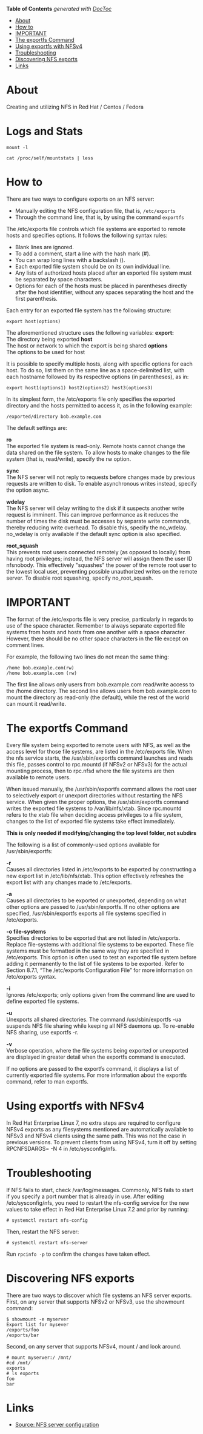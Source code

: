 <!-- START doctoc generated TOC please keep comment here to allow auto update -->
<!-- DON'T EDIT THIS SECTION, INSTEAD RE-RUN doctoc TO UPDATE -->
**Table of Contents**  *generated with [DocToc](https://github.com/thlorenz/doctoc)*

- [About](#about)
- [How to](#how-to)
- [IMPORTANT](#important)
- [The exportfs Command](#the-exportfs-command)
- [Using exportfs with NFSv4](#using-exportfs-with-nfsv4)
- [Troubleshooting](#troubleshooting)
- [Discovering NFS exports](#discovering-nfs-exports)
- [Links](#links)

<!-- END doctoc generated TOC please keep comment here to allow auto update -->

# About 

Creating and utilizing NFS in Red Hat / Centos / Fedora

# Logs and Stats

```
mount -l
```

```
cat /proc/self/mountstats | less
```

# How to

There are two ways to configure exports on an NFS server:

* Manually editing the NFS configuration file, that is, `/etc/exports`
* Through the command line, that is, by using the command `exportfs`

The /etc/exports file controls which file systems are exported to remote hosts and specifies options. It follows the following syntax rules:

* Blank lines are ignored.
* To add a comment, start a line with the hash mark (#).
* You can wrap long lines with a backslash (\).
* Each exported file system should be on its own individual line.
* Any lists of authorized hosts placed after an exported file system must be separated by space characters.
* Options for each of the hosts must be placed in parentheses directly after the host identifier, without any spaces separating the host and the first parenthesis.

Each entry for an exported file system has the following structure:
```
export host(options)
```

The aforementioned structure uses the following variables:
**export:**  
  The directory being exported
**host**  
  The host or network to which the export is being shared
**options**  
  The options to be used for host

It is possible to specify multiple hosts, along with specific options for each host. To do so, list them on the same line as a space-delimited list, with each hostname followed by its respective options (in parentheses), as in:

```
export host1(options1) host2(options2) host3(options3)
```

In its simplest form, the /etc/exports file only specifies the exported directory and the hosts permitted to access it, as in the following example:
⁠
```
/exported/directory bob.example.com
```

The default settings are:

**ro**  
The exported file system is read-only. Remote hosts cannot change the data shared on the file system. To allow hosts to make changes to the file system (that is, read/write), specify the rw option.

**sync**  
The NFS server will not reply to requests before changes made by previous requests are written to disk. To enable asynchronous writes instead, specify the option async.

**wdelay**  
The NFS server will delay writing to the disk if it suspects another write request is imminent. This can improve performance as it reduces the number of times the disk must be accesses by separate write commands, thereby reducing write overhead. To disable this, specify the no_wdelay. no_wdelay is only available if the default sync option is also specified.

**root_squash**  
This prevents root users connected remotely (as opposed to locally) from having root privileges; instead, the NFS server will assign them the user ID nfsnobody. This effectively "squashes" the power of the remote root user to the lowest local user, preventing possible unauthorized writes on the remote server. To disable root squashing, specify no_root_squash.

# IMPORTANT

The format of the /etc/exports file is very precise, particularly in regards to use of the space character. Remember to always separate exported file systems from hosts and hosts from one another with a space character. However, there should be no other space characters in the file except on comment lines.

For example, the following two lines do not mean the same thing:

```
/home bob.example.com(rw) 
/home bob.example.com (rw)
```

The first line allows only users from bob.example.com read/write access to the /home directory. The second line allows users from bob.example.com to mount the directory as read-only (the default), while the rest of the world can mount it read/write.

#  The exportfs Command

Every file system being exported to remote users with NFS, as well as the access level for those file systems, are listed in the /etc/exports file. When the nfs service starts, the /usr/sbin/exportfs command launches and reads this file, passes control to rpc.mountd (if NFSv2 or NFSv3) for the actual mounting process, then to rpc.nfsd where the file systems are then available to remote users.

When issued manually, the /usr/sbin/exportfs command allows the root user to selectively export or unexport directories without restarting the NFS service. When given the proper options, the /usr/sbin/exportfs command writes the exported file systems to /var/lib/nfs/xtab. Since rpc.mountd refers to the xtab file when deciding access privileges to a file system, changes to the list of exported file systems take effect immediately.

**This is only needed if modifying/changing the top level folder, not subdirs**

The following is a list of commonly-used options available for /usr/sbin/exportfs:

**-r**  
Causes all directories listed in /etc/exports to be exported by constructing a new export list in /etc/lib/nfs/xtab. This option effectively refreshes the export list with any changes made to /etc/exports.

**-a**  
Causes all directories to be exported or unexported, depending on what other options are passed to /usr/sbin/exportfs. If no other options are specified, /usr/sbin/exportfs exports all file systems specified in /etc/exports.

**-o file-systems**  
Specifies directories to be exported that are not listed in /etc/exports. Replace file-systems with additional file systems to be exported. These file systems must be formatted in the same way they are specified in /etc/exports. This option is often used to test an exported file system before adding it permanently to the list of file systems to be exported. Refer to Section 8.7.1, “The /etc/exports Configuration File” for more information on /etc/exports syntax.

**-i**  
Ignores /etc/exports; only options given from the command line are used to define exported file systems.

**-u**  
Unexports all shared directories. The command /usr/sbin/exportfs -ua suspends NFS file sharing while keeping all NFS daemons up. To re-enable NFS sharing, use exportfs -r.

**-v**  
Verbose operation, where the file systems being exported or unexported are displayed in greater detail when the exportfs command is executed.

If no options are passed to the exportfs command, it displays a list of currently exported file systems. For more information about the exportfs command, refer to man exportfs.

# Using exportfs with NFSv4

In Red Hat Enterprise Linux 7, no extra steps are required to configure NFSv4 exports as any filesystems mentioned are automatically available to NFSv3 and NFSv4 clients using the same path. This was not the case in previous versions.
To prevent clients from using NFSv4, turn it off by setting RPCNFSDARGS= -N 4 in /etc/sysconfig/nfs.

# Troubleshooting

If NFS fails to start, check /var/log/messages. Commonly, NFS fails to start if you specify a port number that is already in use. After editing /etc/sysconfig/nfs, you need to restart the nfs-config service for the new values to take effect in Red Hat Enterprise Linux 7.2 and prior by running:

```
# systemctl restart nfs-config
```

Then, restart the NFS server:
```
# systemctl restart nfs-server
```

Run `rpcinfo -p` to confirm the changes have taken effect.

# Discovering NFS exports

There are two ways to discover which file systems an NFS server exports. First, on any server that supports NFSv2 or NFSv3, use the showmount command:

```
$ showmount -e myserver
Export list for mysever
/exports/foo
/exports/bar
```

Second, on any server that supports NFSv4, mount / and look around.
```
# mount myserver:/ /mnt/
#cd /mnt/
exports
# ls exports
foo
bar
```

# Links

* [Source: NFS server configuration](https://access.redhat.com/documentation/en-US/Red_Hat_Enterprise_Linux/7/html/Storage_Administration_Guide/nfs-serverconfig.html)
